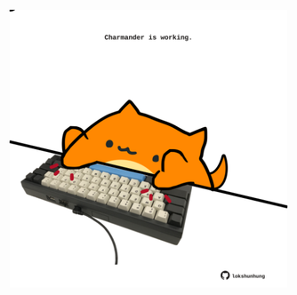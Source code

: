 <!-- built at 14/10/2023, 13:00:54 UTC -->
<p align="center">
  <img width="500" height="500" src="./ReadmeImage.svg">
</p>
